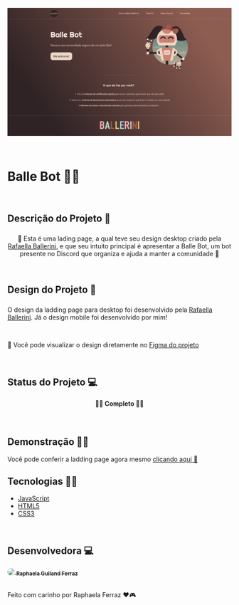![Imagem da página da Balle Bot](./assets/img/page.png)

</br>

# Balle Bot 🤖💜

</br>


## Descrição do Projeto 📃
<p style="margin-top: 1.5rem; text-align: center"> 🤖 Esta é uma lading page, a qual teve seu design desktop criado pela <a href="https://www.youtube.com/watch?v=llF6vD-RljE&t=1s&ab_channel=RafaellaBallerini">Rafaella Ballerini</a>, e que seu intuito principal é apresentar a Balle Bot, um bot presente no Discord que organiza e ajuda a manter a comunidade 🤖</p>

</br>


## Design do Projeto 🎨
<p style="margin-top: 1.5rem">O design da ladding page para desktop foi desenvolvido pela <a href="https://www.youtube.com/watch?v=llF6vD-RljE&t=1s&ab_channel=RafaellaBallerini">Rafaella Ballerini</a>. Já o design mobile foi desenvolvido por mim!</p>


</br>


<p>👀 Você pode visualizar o design diretamente no <a href="https://www.figma.com/file/OOIgUSIUYDxzV9R4oTM3f7/projeto-BalleBot?node-id=0%3A1&t=GJhuuHqkl7spiIif-1">Figma do projeto</a></p>


</br>


## Status do Projeto 💻
<h4 style="text-align: center"> 🚧✅ Completo 🚧✅ </h4>


</br>


## Demonstração 👩‍💻
<p> Você pode conferir a ladding page agora mesmo <a href="https://raphaelaferraz.github.io/Balle-bot/">clicando aqui 💜</a>

</br>

## Tecnologias 👩‍💻
- [JavaScript](https://developer.mozilla.org/pt-BR/docs/Web/JavaScript) 
- [HTML5](https://developer.mozilla.org/en-US/docs/Glossary/HTML5)
- [CSS3](https://developer.mozilla.org/pt-BR/docs/Web/CSS)


</br>


## Desenvolvedora 💻
 <a href="https://www.linkedin.com/in/raphaela-guiland-ferraz-32a980214">
  <img align="center" src="https://avatars.githubusercontent.com/u/86068799?v=4" style="border-radius: 100%" width="100px" />
  <sub><b>  Raphaela Guiland Ferraz</b></sub>
 </a>


 </br>
 </br>


Feito com carinho por Raphaela Ferraz ❤🎮

